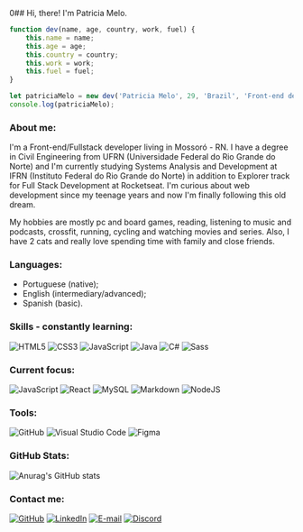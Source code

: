 0## Hi, there! I'm Patricia Melo.

```javascript
function dev(name, age, country, work, fuel) {
    this.name = name;
    this.age = age;
    this.country = country;
    this.work = work;
    this.fuel = fuel;
}

let patriciaMelo = new dev('Patricia Melo', 29, 'Brazil', 'Front-end developer', 'coffee');
console.log(patriciaMelo);
```

### About me:

I'm a Front-end/Fullstack developer living in Mossoró - RN. I have a degree in Civil Engineering from UFRN (Universidade Federal do Rio Grande do Norte) and I'm currently studying Systems Analysis and Development at IFRN (Instituto Federal do Rio Grande do Norte) in addition to Explorer track for Full Stack Development at Rocketseat. I'm curious about web development since my teenage years and now I'm finally following this old dream. 

My hobbies are mostly pc and board games, reading, listening to music and podcasts, crossfit, running, cycling and watching movies and series. Also, I have 2 cats and really love spending time with family and close friends.

### Languages:

- Portuguese (native);
- English (intermediary/advanced);
- Spanish (basic).


### Skills - constantly learning:

![HTML5](https://img.shields.io/badge/HTML5-000?style=tokyo-night&logo=html5)
![CSS3](https://img.shields.io/badge/CSS3-000?style=tokyo-night&logo=css3&logoColor=264CE4)
![JavaScript](https://img.shields.io/badge/JavaScript-000?style=tokyo-night&logo=javascript)
![Java](https://img.shields.io/badge/Java-000?style=tokyo-night&logo=java)
![C#](https://img.shields.io/badge/C%23-000?style=tokyo-night&logo=c-sharp&logoColor=823085)
![Sass](https://img.shields.io/badge/Sass-000?style=tokyo-night&logo=sass)


### Current focus:

![JavaScript](https://img.shields.io/badge/JavaScript-000?style=tokyo-night&logo=javascript)
![React](https://img.shields.io/badge/React-000?style=tokyo-night&logo=react)
![MySQL](https://img.shields.io/badge/MySQL-000?style=tokyo-night&logo=mysql&logoColor=005C84)
![Markdown](https://img.shields.io/badge/Markdown-000?style=tokyo-night&logo=markdown)
![NodeJS](https://img.shields.io/badge/Node%20js-339933?style=tokyo-night&logo=nodedotjs&logoColor=white)


### Tools:

![GitHub](https://img.shields.io/badge/GitHub-000?style=tokyo-night&logo=github&logoColor=white)
![Visual Studio Code](https://img.shields.io/badge/Visual%20Studio%20Code-0078d7.svg?style=tokyo-night&logo=visual-studio-code&logoColor=white)
![Figma](https://img.shields.io/badge/figma-%23F24E1E.svg?style=tokyo-night&logo=figma&logoColor=white)


### GitHub Stats:

![Anurag's GitHub stats](https://github-readme-stats.vercel.app/api?username=pcbandeira-m&show_icons=true&theme=tokyonight)


### Contact me:

[![GitHub](https://img.shields.io/badge/github-%23121011.svg?style=tokyo-night&logo=github&logoColor=white)](https://github.com/pcbandeira-m/)
[![LinkedIn](https://img.shields.io/badge/LinkedIn-000?style=tokyo-night&logo=linkedin&logoColor=0E76A8)](https://www.linkedin.com/in/pcbandeiram/) 
[![E-mail](https://img.shields.io/badge/-Email-000?style=tokyo-night&logo=Gmail&logoColor=007BFF)](mailto:pcbandeira.m@gmail.com)
[![Discord](https://img.shields.io/badge/Discord-000?style=tokyo-night&logo=discord)](https://www.discord.com/in/pcbandeira/)
